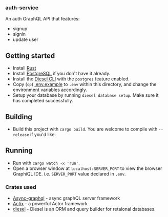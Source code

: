 ### auth-service
An auth GraphQL API that features:
* signup
* signin
* update user

## Getting started
* Install [Rust](https://www.rust-lang.org/)
* Install [PostgreSQL](https://www.postgresql.org/) if you don't have it already.
* Install the [Diesel CLI](https://github.com/diesel-rs/diesel/tree/master/diesel_cli) with the `postgres` feature enabled.
* Copy (`cp`) [.env.example](./.env.example) to `.env` within this directory, and change the environment variables accordingly.
* Setup your database by running `diesel database setup`. Make sure it has completed successfully.

## Building
* Build this project with `cargo build`. You are welcome to compile with `--release` if you'd like.

## Running
* Run with `cargo watch -x 'run'`.
* Open a browser window at `localhost:SERVER_PORT` to view the browser GraphiQL IDE. i.e. `SERVER_PORT` value declared in `.env`.

### Crates used  
* [Async-graphql](https://github.com/async-graphql) - async graphQL server framework
* [Actix](https://actix.rs/) - a powerful Actor framework
* [diesel](https://diesel.rs/guides/getting-started.html) - Diesel is an ORM and query builder for retaional databases.

